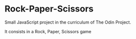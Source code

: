 # Rock-Paper-Scissors

Small JavaScript project in the curriculum of The Odin Project.

It consists in a Rock, Paper, Scissors game
